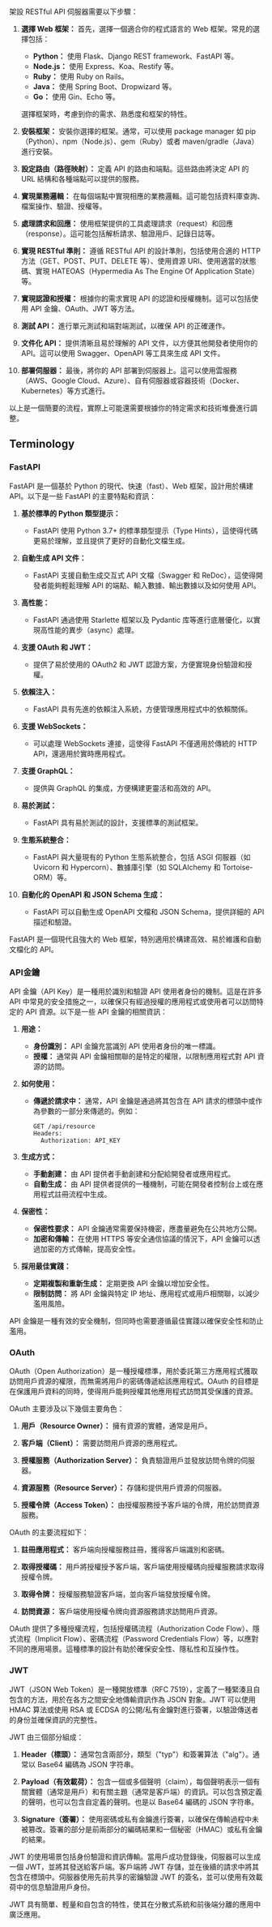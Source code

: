 

### 

架設 RESTful API 伺服器需要以下步驟：

1. **選擇 Web 框架：**
   首先，選擇一個適合你的程式語言的 Web 框架。常見的選擇包括：

   - **Python：** 使用 Flask、Django REST framework、FastAPI 等。
   - **Node.js：** 使用 Express、Koa、Restify 等。
   - **Ruby：** 使用 Ruby on Rails。
   - **Java：** 使用 Spring Boot、Dropwizard 等。
   - **Go：** 使用 Gin、Echo 等。

   選擇框架時，考慮到你的需求、熟悉度和框架的特性。

2. **安裝框架：**
   安裝你選擇的框架。通常，可以使用 package manager 如 pip（Python）、npm（Node.js）、gem（Ruby）或者 maven/gradle（Java）進行安裝。

3. **設定路由（路徑映射）：**
   定義 API 的路由和端點。這些路由將決定 API 的 URL 結構和各種端點可以提供的服務。

4. **實現業務邏輯：**
   在每個端點中實現相應的業務邏輯。這可能包括資料庫查詢、檔案操作、驗證、授權等。

5. **處理請求和回應：**
   使用框架提供的工具處理請求（request）和回應（response）。這可能包括解析請求、驗證用戶、記錄日誌等。

6. **實現 RESTful 準則：**
   遵循 RESTful API 的設計準則，包括使用合適的 HTTP 方法（GET、POST、PUT、DELETE 等）、使用資源 URI、使用適當的狀態碼、實現 HATEOAS（Hypermedia As The Engine Of Application State）等。

7. **實現認證和授權：**
   根據你的需求實現 API 的認證和授權機制。這可以包括使用 API 金鑰、OAuth、JWT 等方法。

8. **測試 API：**
   進行單元測試和端對端測試，以確保 API 的正確運作。

9. **文件化 API：** 
   提供清晰且易於理解的 API 文件，以方便其他開發者使用你的 API。這可以使用 Swagger、OpenAPI 等工具來生成 API 文件。

10. **部署伺服器：**
    最後，將你的 API 部署到伺服器上。這可以使用雲服務（AWS、Google Cloud、Azure）、自有伺服器或容器技術（Docker、Kubernetes）等方式進行。

以上是一個簡要的流程，實際上可能還需要根據你的特定需求和技術堆疊進行調整。

## Terminology

### FastAPI

FastAPI 是一個基於 Python 的現代、快速（fast）、Web 框架，設計用於構建 API。以下是一些 FastAPI 的主要特點和資訊：

1. **基於標準的 Python 類型提示：**
   - FastAPI 使用 Python 3.7+ 的標準類型提示（Type Hints），這使得代碼更易於理解，並且提供了更好的自動化文檔生成。

2. **自動生成 API 文件：**
   - FastAPI 支援自動生成交互式 API 文檔（Swagger 和 ReDoc），這使得開發者能夠輕鬆理解 API 的端點、輸入數據、輸出數據以及如何使用 API。

3. **高性能：**
   - FastAPI 通過使用 Starlette 框架以及 Pydantic 库等進行底層優化，以實現高性能的異步（async）處理。

4. **支援 OAuth 和 JWT：**
   - 提供了易於使用的 OAuth2 和 JWT 認證方案，方便實現身份驗證和授權。

5. **依賴注入：**
   - FastAPI 具有先進的依賴注入系統，方便管理應用程式中的依賴關係。

6. **支援 WebSockets：**
   - 可以處理 WebSockets 連接，這使得 FastAPI 不僅適用於傳統的 HTTP API，還適用於實時應用程式。

7. **支援 GraphQL：**
   - 提供與 GraphQL 的集成，方便構建更靈活和高效的 API。

8. **易於測試：**
   - FastAPI 具有易於測試的設計，支援標準的測試框架。

9. **生態系統整合：**
   - FastAPI 與大量現有的 Python 生態系統整合，包括 ASGI 伺服器（如 Uvicorn 和 Hypercorn）、數據庫引擎（如 SQLAlchemy 和 Tortoise-ORM）等。

10. **自動化的 OpenAPI 和 JSON Schema 生成：**
    - FastAPI 可以自動生成 OpenAPI 文檔和 JSON Schema，提供詳細的 API 描述和驗證。

FastAPI 是一個現代且強大的 Web 框架，特別適用於構建高效、易於維護和自動文檔化的 API。

### API金鑰
API 金鑰（API Key）是一種用於識別和驗證 API 使用者身份的機制。這是在許多 API 中常見的安全措施之一，以確保只有經過授權的應用程式或使用者可以訪問特定的 API 資源。以下是一些 API 金鑰的相關資訊：

1. **用途：**
   - **身份識別：** API 金鑰充當識別 API 使用者身份的唯一標識。
   - **授權：** 通常與 API 金鑰相關聯的是特定的權限，以限制應用程式對 API 資源的訪問。

2. **如何使用：**
   - **傳遞於請求中：** 通常，API 金鑰是通過將其包含在 API 請求的標頭中或作為參數的一部分來傳遞的。例如：
     ```
     GET /api/resource
     Headers:
       Authorization: API_KEY
     ```

3. **生成方式：**
   - **手動創建：** 由 API 提供者手動創建和分配給開發者或應用程式。
   - **自動生成：** 由 API 提供者提供的一種機制，可能在開發者控制台上或在應用程式註冊流程中生成。

4. **保密性：**
   - **保密性要求：** API 金鑰通常需要保持機密，應盡量避免在公共地方公開。
   - **加密和傳輸：** 在使用 HTTPS 等安全通信協議的情況下，API 金鑰可以透過加密的方式傳輸，提高安全性。

5. **採用最佳實踐：**
   - **定期複製和重新生成：** 定期更換 API 金鑰以增加安全性。
   - **限制訪問：** 將 API 金鑰與特定 IP 地址、應用程式或用戶相關聯，以減少濫用風險。

API 金鑰是一種有效的安全機制，但同時也需要遵循最佳實踐以確保安全性和防止濫用。

### OAuth

OAuth（Open Authorization）是一種授權標準，用於委託第三方應用程式獲取訪問用戶資源的權限，而無需將用戶的密碼傳遞給該應用程式。OAuth 的目標是在保護用戶資料的同時，使得用戶能夠授權其他應用程式訪問其受保護的資源。

OAuth 主要涉及以下幾個主要角色：

1. **用戶（Resource Owner）：** 擁有資源的實體，通常是用戶。

2. **客戶端（Client）：** 需要訪問用戶資源的應用程式。

3. **授權服務（Authorization Server）：** 負責驗證用戶並發放訪問令牌的伺服器。

4. **資源服務（Resource Server）：** 存儲和提供用戶資源的伺服器。

5. **授權令牌（Access Token）：** 由授權服務授予客戶端的令牌，用於訪問資源服務。

OAuth 的主要流程如下：

1. **註冊應用程式：** 客戶端向授權服務註冊，獲得客戶端識別和密碼。

2. **取得授權碼：** 用戶將授權授予客戶端，客戶端使用授權碼向授權服務請求取得授權令牌。

3. **取得令牌：** 授權服務驗證客戶端，並向客戶端發放授權令牌。

4. **訪問資源：** 客戶端使用授權令牌向資源服務請求訪問用戶資源。

OAuth 提供了多種授權流程，包括授權碼流程（Authorization Code Flow）、隱式流程（Implicit Flow）、密碼流程（Password Credentials Flow）等，以應對不同的應用場景。這種標準的設計有助於確保安全性、隱私性和互操作性。

### JWT
JWT（JSON Web Token）是一種開放標準（RFC 7519），定義了一種緊湊且自包含的方法，用於在各方之間安全地傳輸資訊作為 JSON 對象。JWT 可以使用 HMAC 算法或使用 RSA 或 ECDSA 的公開/私有金鑰對進行簽署，以驗證傳送者的身份並確保資訊的完整性。

JWT 由三個部分組成：

1. **Header（標頭）：** 通常包含兩部分，類型（"typ"）和簽署算法（"alg"）。通常以 Base64 編碼為 JSON 字符串。

2. **Payload（有效載荷）：** 包含一個或多個聲明（claim），每個聲明表示一個有關實體（通常是用戶）和有關主題（通常是客戶端）的資訊。可以包含預定義的聲明，也可以包含自定義的聲明。也是以 Base64 編碼的 JSON 字符串。

3. **Signature（簽署）：** 使用密碼或私有金鑰進行簽署，以確保在傳輸過程中未被篡改。簽署的部分是前兩部分的編碼結果和一個秘密（HMAC）或私有金鑰的結果。

JWT 的使用場景包括身份驗證和資訊傳輸。當用戶成功登錄後，伺服器可以生成一個 JWT，並將其發送給客戶端。客戶端將 JWT 存儲，並在後續的請求中將其包含在標頭中。伺服器使用先前共享的密鑰驗證 JWT 的簽名，並可以使用有效載荷中的信息驗證用戶身份。

JWT 具有簡單、輕量和自包含的特性，使其在分散式系統和前後端分離的應用中廣泛應用。


